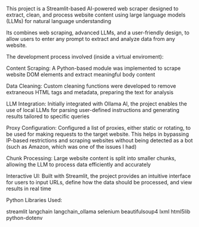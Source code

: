 This project is a Streamlit-based AI-powered web scraper designed to extract, clean, and process website content using large language models (LLMs) for natural language understanding

Its combines web scraping, advanced LLMs, and a user-friendly design, to allow users to enter any prompt to extract and analyze data from any website.

The development process involved (inside a virtual enviroment):

Content Scraping: A Python-based module was implemented to scrape website DOM elements and extract meaningful body content

Data Cleaning: Custom cleaning functions were developed to remove extraneous HTML tags and metadata, preparing the text for analysis

LLM Integration: Initially integrated with Ollama AI, the project enables the use of local LLMs for parsing user-defined instructions and generating results tailored to specific queries

Proxy Configuration: Configured a list of proxies, either static or rotating, to be used for making requests to the target website. This helps in bypassing IP-based restrictions and scraping websites without being detected as a bot (such as Amazon, which was one of the issues I had)

Chunk Processing: Large website content is split into smaller chunks, allowing the LLM to process data efficiently and accurately

Interactive UI: Built with Streamlit, the project provides an intuitive interface for users to input URLs, define how the data should be processed, and view results in real time


Python Libraries Used:

streamlit 
langchain 
langchain_ollama
selenium
beautifulsoup4
lxml 
html5lib
python-dotenv


